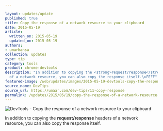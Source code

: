 ```yaml
---

layout: updates/update
published: true
title: Copy the response of a network resource to your clipboard
date: 2015-05-19
article:
  written_on: 2015-05-19
  updated_on: 2015-05-19
authors:
- umarhansa
collection: updates
type: tip
category: tools
product: chrome-devtools
description: "In addition to copying the <strong>request/response</strong> headers
  of a network resource, you can also copy the response itself.\uFEFF"
featured-image: /web/updates/images/2015-05-19-devtools-copy-the-response-of-a-network-resource-to-your-clipboard/copy-response.gif
source_name: DevTips
source_url: https://umaar.com/dev-tips/11-copy-response
permalink: /updates/2015/05/19/copy-the-response-of-a-network-resource-to-your-clipboard.html
---
```

<img src="/web/updates/images/2015-05-19-devtools-copy-the-response-of-a-network-resource-to-your-clipboard/copy-response.gif" alt="DevTools - Copy the response of a network resource to your clipboard">

In addition to copying the <strong>request/response</strong> headers of a network resource, you can also copy the response itself.﻿
